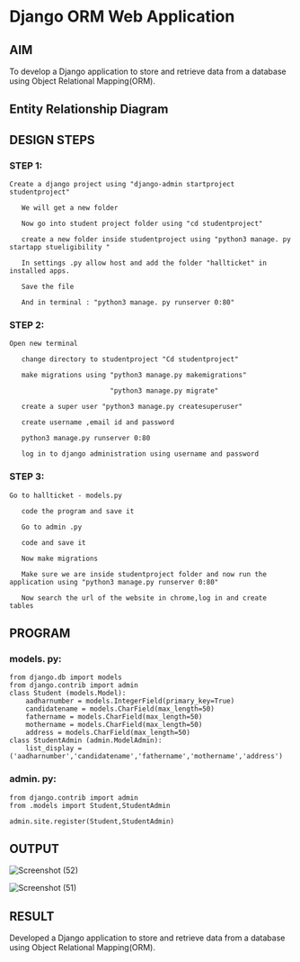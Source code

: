 # Django ORM Web Application

## AIM
To develop a Django application to store and retrieve data from a database using Object Relational Mapping(ORM).

## Entity Relationship Diagram



## DESIGN STEPS

### STEP 1: 
```
Create a django project using "django-admin startproject studentproject"

   We will get a new folder
   
   Now go into student project folder using "cd studentproject"

   create a new folder inside studentproject using "python3 manage. py startapp stueligibility "

   In settings .py allow host and add the folder "hallticket" in installed apps.

   Save the file

   And in terminal : "python3 manage. py runserver 0:80"
```
### STEP 2:
```
Open new terminal

   change directory to studentproject "Cd studentproject"

   make migrations using "python3 manage.py makemigrations"

                         "python3 manage.py migrate"

   create a super user "python3 manage.py createsuperuser"

   create username ,email id and password 

   python3 manage.py runserver 0:80

   log in to django administration using username and password
```

### STEP 3:
```
Go to hallticket - models.py
   
   code the program and save it

   Go to admin .py 

   code and save it

   Now make migrations 
   
   Make sure we are inside studentproject folder and now run the application using "python3 manage.py runserver 0:80"

   Now search the url of the website in chrome,log in and create tables

```

## PROGRAM

### models. py:
```
from django.db import models
from django.contrib import admin
class Student (models.Model):
    aadharnumber = models.IntegerField(primary_key=True)
    candidatename = models.CharField(max_length=50)
    fathername = models.CharField(max_length=50)
    mothername = models.CharField(max_length=50)
    address = models.CharField(max_length=50)
class StudentAdmin (admin.ModelAdmin):
    list_display = ('aadharnumber','candidatename','fathername','mothername','address')
```

### admin. py:
```
from django.contrib import admin
from .models import Student,StudentAdmin

admin.site.register(Student,StudentAdmin)                     
```


## OUTPUT
![Screenshot (52)](https://user-images.githubusercontent.com/118344328/215287661-613c2370-8c2e-4851-90bd-5bb8a5a016a7.png)

![Screenshot (51)](https://user-images.githubusercontent.com/118344328/215287562-9f411b7f-8a98-407d-bfaf-e0bd59f20563.png)





## RESULT
 Developed a Django application to store and retrieve data from a database using Object Relational Mapping(ORM).
